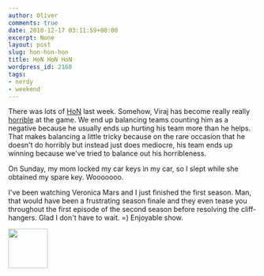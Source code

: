 ```yaml
---
author: Oliver
comments: true
date: 2010-12-17 03:11:59+00:00
excerpt: None
layout: post
slug: hon-hon-hon
title: HoN HoN HoN
wordpress_id: 2168
tags:
- nerdy
- weekend
---
```


There was lots of <a href="http://www.heroesofnewerth.com">HoN</a> last week.  Somehow, Viraj has become really really <a href="http://www.heroesofnewerth.com/player_stats.php?aid=3216931">horrible</a> at the game.  We end up balancing teams counting him as a negative because he usually ends up hurting his team more than he helps.  That makes balancing a little tricky because on the rare occasion that he doesn't do horribly but instead just does mediocre, his team ends up winning because we've tried to balance out his horribleness.

On Sunday, my mom locked my car keys in my car, so I slept while she obtained my spare key.  Wooooooo.

I've been watching Veronica Mars and I just finished the first season.  Man, that would have been a frustrating season finale and they even tease you throughout the first episode of the second season before resolving the cliff-hangers.  Glad I don't have to wait. =)  Enjoyable show.

<a href="https://www.owiber.com/2010/12/16/hon-hon-hon/photo-on-2010-12-16-at-21-10/" rel="attachment wp-att-2170"><img src="https://www.owiber.com/wp-content/uploads/2010/12/Photo-on-2010-12-16-at-21.10-80x80.jpg" alt="" title="Photo on 2010-12-16 at 21.10" width="80" height="80" class="alignnone size-thumbnail wp-image-2170" /></a>